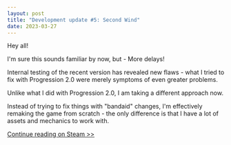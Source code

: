 ```yaml
---
layout: post
title: "Development update #5: Second Wind"
date: 2023-03-27
---
```


Hey all!

I'm sure this sounds familiar by now, but - More delays!

Internal testing of the recent version has revealed new flaws - what I tried to fix with Progression 2.0 were merely symptoms of even greater problems.

Unlike what I did with Progression 2.0, I am taking a different approach now.

Instead of trying to fix things with "bandaid" changes, I'm effectively remaking the game from scratch - the only difference is that I have a lot of assets and mechanics to work with.

[Continue reading on Steam >>](https://steamcommunity.com/games/1786910/announcements/detail/3671033323709914998)
